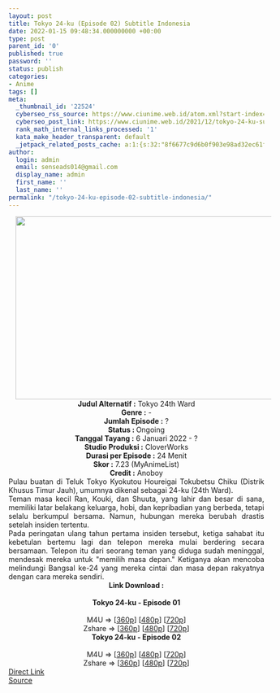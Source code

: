 ```yaml
---
layout: post
title: Tokyo 24-ku (Episode 02) Subtitle Indonesia
date: 2022-01-15 09:48:34.000000000 +00:00
type: post
parent_id: '0'
published: true
password: ''
status: publish
categories:
- Anime
tags: []
meta:
  _thumbnail_id: '22524'
  cyberseo_rss_source: https://www.ciunime.web.id/atom.xml?start-index=1
  cyberseo_post_link: https://www.ciunime.web.id/2021/12/tokyo-24-ku-subtitle-indonesia.html
  rank_math_internal_links_processed: '1'
  kata_make_header_transparent: default
  _jetpack_related_posts_cache: a:1:{s:32:"8f6677c9d6b0f903e98ad32ec61f8deb";a:2:{s:7:"expires";i:1658229320;s:7:"payload";a:0:{}}}
author:
  login: admin
  email: senseads014@gmail.com
  display_name: admin
  first_name: ''
  last_name: ''
permalink: "/tokyo-24-ku-episode-02-subtitle-indonesia/"
---
```

<div class="separator" style="clear: both; text-align: center;"><a href="https://blogger.googleusercontent.com/img/a/AVvXsEhqkM28F05-h2-3CueSe660fZ7ojoguYF_DF4DIxQ6eY3Z2QUcHeLtd5p59bjazsd7p0SFT0lM5iLMWfcS_wJkS479q9Bom85nwoN_7i37e5c3dyz6ZgOJ5wO3girT1mVamSDmKF73P4NsU-VVdQeFx8upSNYwEmaJ8hveeF8dTpGJ5tJxgvRcrFtmn=s1280" style="margin-left: 1em; margin-right: 1em;"><img border="0" data-original-height="720" data-original-width="1280" height="360" src="{{ site.baseurl }}/assets/2022/01/AVvXsEhqkM28F05-h2-3CueSe660fZ7ojoguYF_DF4DIxQ6eY3Z2QUcHeLtd5p59bjazsd7p0SFT0lM5iLMWfcS_wJkS479q9Bom85nwoN_7i37e5c3dyz6ZgOJ5wO3girT1mVamSDmKF73P4NsU-VVdQeFx8upSNYwEmaJ8hveeF8dTpGJ5tJxgvRcrFtmn=w640-h360" width="640" /></a></div>
<div class="separator" style="clear: both; text-align: center;"></div>
<div style="text-align: center;"><b>Judul</b><b><b> Alternatif</b> :</b> Tokyo 24th Ward</div>
<div style="text-align: center;"><b><b>Genre :</b></b> -</div>
<div style="text-align: center;"><b>Jumlah Episode :</b> ?<br /><b>Status :&nbsp;</b>Ongoing<br /><b>Tanggal Tayang :</b> 6 Januari 2022 - ?<br /><b>Studio Produksi :</b>&nbsp;CloverWorks<br /><b>Durasi per Episode :</b> 24 Menit</div>
<div style="text-align: center;"><b>Skor :</b> 7.23 (MyAnimeList)</div>
<div style="text-align: center;"><b>Credit :</b>&nbsp;Anoboy</div>
<div style="text-align: center;"></div>
<div style="text-align: justify;">
<div>Pulau buatan di Teluk Tokyo Kyokutou Houreigai Tokubetsu Chiku (Distrik Khusus Timur Jauh), umumnya dikenal sebagai 24-ku (24th Ward).</div>
<div></div>
<div>Teman masa kecil Ran, Kouki, dan Shuuta, yang lahir dan besar di sana, memiliki latar belakang keluarga, hobi, dan kepribadian yang berbeda, tetapi selalu berkumpul bersama. Namun, hubungan mereka berubah drastis setelah insiden tertentu.</div>
<div></div>
<div>Pada peringatan ulang tahun pertama insiden tersebut, ketiga sahabat itu kebetulan bertemu lagi dan telepon mereka mulai berdering secara bersamaan. Telepon itu dari seorang teman yang diduga sudah meninggal, mendesak mereka untuk "memilih masa depan." Ketiganya akan mencoba melindungi Bangsal ke-24 yang mereka cintai dan masa depan rakyatnya dengan cara mereka sendiri.</div>
</div>
<div style="text-align: justify;"></div>
<div style="text-align: justify;"></div>
<div style="text-align: center;">
<div style="text-align: center;">
<div style="text-align: left;">
<div style="text-align: center;"><b>Link Download :</b></div>
<div style="text-align: center;"><b><br /></b></div>
<div style="text-align: center;"><span style="text-align: left;"><b>Tokyo 24-ku</b></span><b>&nbsp;- Episode 01</b></div>
<div style="text-align: center;"><b><br /></b></div>
<div style="text-align: center;">M4U =&gt; [<a href="http://www.solidfiles.com/v/a435pzR7QRr35" target="_blank" rel="noopener">360p</a>] [<a href="http://www.solidfiles.com/v/W8LNjdYvzpqdy" target="_blank" rel="noopener">480p</a>] [<a href="http://www.solidfiles.com/v/g6vKzD4VkaPqN" target="_blank" rel="noopener">720p</a>]</div>
<div style="text-align: center;">Zshare =&gt; [<a href="https://www98.zippyshare.com/v/FDHwu2HD/file.html" target="_blank" rel="noopener">360p</a>] [<a href="https://www98.zippyshare.com/v/spcERhDw/file.html" target="_blank" rel="noopener">480p</a>] [<a href="https://www98.zippyshare.com/v/CEhSKqr7/file.html" target="_blank" rel="noopener">720p</a>]</div>
<div style="text-align: center;"></div>
<div style="text-align: center;">
<div><span style="text-align: left;"><b>Tokyo 24-ku</b></span><b>&nbsp;- Episode 02</b></div>
<div><b><br /></b></div>
<div>M4U =&gt; [<a href="https://www.mp4upload.com/9dpzsql0gpii" target="_blank" rel="noopener">360p</a>] [<a href="https://www.mp4upload.com/qdsou6kwx7et" target="_blank" rel="noopener">480p</a>] [<a href="https://www.mp4upload.com/5as8c49cyoff" target="_blank" rel="noopener">720p</a>]</div>
<div>Zshare =&gt; [<a href="https://www91.zippyshare.com/v/ddfKxY9D/file.html" target="_blank" rel="noopener">360p</a>] [<a href="https://www91.zippyshare.com/v/6C7g5UXT/file.html" target="_blank" rel="noopener">480p</a>] [<a href="https://www91.zippyshare.com/v/M45ivKKK/file.html" target="_blank" rel="noopener">720p</a>]</div>
</div>
</div>
</div>
</div>
<link rel="stylesheet" href="https://cdnjs.cloudflare.com/ajax/libs/font-awesome/4.7.0/css/font-awesome.min.css" />
<div class="divbtn"> <a href="https://handymansurrender.com/fihup8buzv?key=94550f7ce39444073321dde3b8782f97" class="btn"><i class="fa fa-download"></i> Direct Link</a> <br /><a href="https://www.ciunime.web.id/2021/12/tokyo-24-ku-subtitle-indonesia.html">Source</a> </div>
